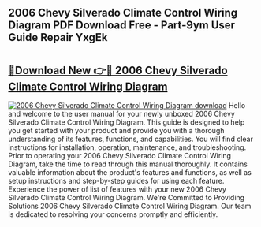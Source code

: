 ## 2006 Chevy Silverado Climate Control Wiring Diagram PDF Download Free - Part-9ym User Guide Repair YxgEk

# <h2><a href="http://dfrodm1.blite.top/?on=2006+Chevy+Silverado+Climate+Control+Wiring+Diagram">🔗Download New 👉🔴 2006 Chevy Silverado Climate Control Wiring Diagram</a></h2>

[![2006 Chevy Silverado Climate Control Wiring Diagram download](https://i.imgur.com/lujVjoI.png)](http://dfrodm1.blite.top/?on=2006+Chevy+Silverado+Climate+Control+Wiring+Diagram)
Hello and welcome to the user manual for your newly unboxed 2006 Chevy Silverado Climate Control Wiring Diagram. This guide is designed to help you get started with your product and provide you with a thorough understanding of its features, functions, and capabilities. You will find clear instructions for installation, operation, maintenance, and troubleshooting. Prior to operating your 2006 Chevy Silverado Climate Control Wiring Diagram, take the time to read through this manual thoroughly. It contains valuable information about the product's features and functions, as well as setup instructions and step-by-step guides for using each feature. Experience the power of list of features with your new 2006 Chevy Silverado Climate Control Wiring Diagram. We're Committed to Providing Solutions 2006 Chevy Silverado Climate Control Wiring Diagram. Our team is dedicated to resolving your concerns promptly and efficiently.
